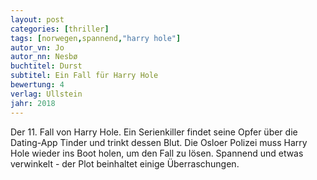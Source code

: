 ```yaml
---
layout: post
categories: [thriller]
tags: [norwegen,spannend,"harry hole"]
autor_vn: Jo
autor_nn: Nesbø
buchtitel: Durst
subtitel: Ein Fall für Harry Hole
bewertung: 4
verlag: Ullstein
jahr: 2018
---
```


Der 11. Fall von Harry Hole. Ein Serienkiller findet seine Opfer über die Dating-App Tinder und trinkt dessen Blut. Die Osloer Polizei muss Harry Hole wieder ins Boot holen, um den Fall zu lösen.
Spannend und etwas verwinkelt - der Plot beinhaltet einige Überraschungen.
